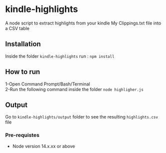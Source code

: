 # kindle-highlights
A node script to extract highlights from your kindle My Clippings.txt file into a CSV table


## Installation
Inside the folder `kindle-highlights` run : `npm install`


## How to run
1-Open Command Prompt/Bash/Terminal<br>
2-Run the following command inside the folder `node highligher.js`



## Output
Go to `kindle-highlights/output` folder to see the resulting `highlights.csv` file



### Pre-requistes
- Node version 14.x.xx or above
